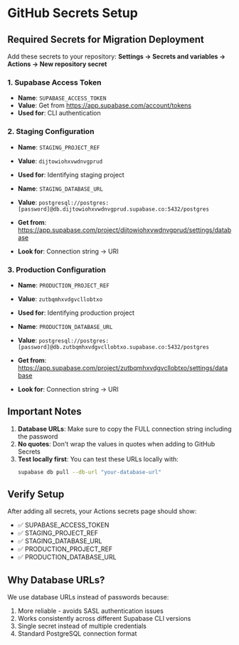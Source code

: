 # GitHub Secrets Setup

## Required Secrets for Migration Deployment

Add these secrets to your repository:
**Settings → Secrets and variables → Actions → New repository secret**

### 1. Supabase Access Token
- **Name**: `SUPABASE_ACCESS_TOKEN`
- **Value**: Get from https://app.supabase.com/account/tokens
- **Used for**: CLI authentication

### 2. Staging Configuration
- **Name**: `STAGING_PROJECT_REF`
- **Value**: `dijtowiohxvwdnvgprud`
- **Used for**: Identifying staging project

- **Name**: `STAGING_DATABASE_URL`
- **Value**: `postgresql://postgres:[password]@db.dijtowiohxvwdnvgprud.supabase.co:5432/postgres`
- **Get from**: https://app.supabase.com/project/dijtowiohxvwdnvgprud/settings/database
- **Look for**: Connection string → URI

### 3. Production Configuration
- **Name**: `PRODUCTION_PROJECT_REF`
- **Value**: `zutbqmhxvdgvcllobtxo`
- **Used for**: Identifying production project

- **Name**: `PRODUCTION_DATABASE_URL`
- **Value**: `postgresql://postgres:[password]@db.zutbqmhxvdgvcllobtxo.supabase.co:5432/postgres`
- **Get from**: https://app.supabase.com/project/zutbqmhxvdgvcllobtxo/settings/database
- **Look for**: Connection string → URI

## Important Notes

1. **Database URLs**: Make sure to copy the FULL connection string including the password
2. **No quotes**: Don't wrap the values in quotes when adding to GitHub Secrets
3. **Test locally first**: You can test these URLs locally with:
   ```bash
   supabase db pull --db-url "your-database-url"
   ```

## Verify Setup

After adding all secrets, your Actions secrets page should show:
- ✅ SUPABASE_ACCESS_TOKEN
- ✅ STAGING_PROJECT_REF
- ✅ STAGING_DATABASE_URL
- ✅ PRODUCTION_PROJECT_REF
- ✅ PRODUCTION_DATABASE_URL

## Why Database URLs?

We use database URLs instead of passwords because:
1. More reliable - avoids SASL authentication issues
2. Works consistently across different Supabase CLI versions
3. Single secret instead of multiple credentials
4. Standard PostgreSQL connection format